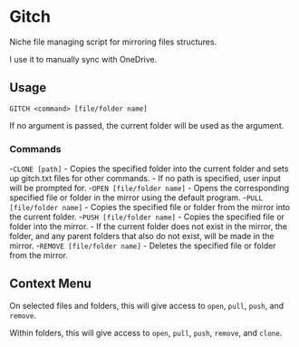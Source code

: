 # Gitch

Niche file managing script for mirroring files structures.

I use it to manually sync with OneDrive.

## Usage

```
GITCH <command> [file/folder name]
```

If no argument is passed, the current folder will be used as the argument.

### Commands

-`CLONE [path]`
    - Copies the specified folder into the current folder and sets up gitch.txt files for other commands.
    - If no path is specified, user input will be prompted for.
-`OPEN [file/folder name]`
    - Opens the corresponding specified file or folder in the mirror using the default program.
-`PULL [file/folder name]`
    - Copies the specified file or folder from the mirror into the current folder.
-`PUSH [file/folder name]`
    - Copies the specified file or folder into the mirror.
    - If the current folder does not exist in the mirror, the folder, and any parent folders that also do not exist, will be made in the mirror.
-`REMOVE [file/folder name]`
    - Deletes the specified file or folder from the mirror.

## Context Menu

On selected files and folders, this will give access to `open`, `pull`, `push`, and `remove`.

Within folders, this will give access to `open`, `pull`, `push`, `remove`, and `clone`.